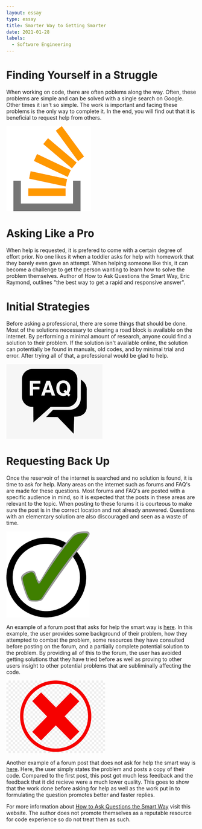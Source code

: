 ```yaml
---
layout: essay
type: essay
title: Smarter Way to Getting Smarter
date: 2021-01-28
labels:
  - Software Engineering
---
```

# Finding Yourself in a Struggle
When working on code, there are often poblems along the way. Often, these problems are simple and can be solved with a single search on Google. Other times it isn't so simple. The work is important and facing these problems is the only way to complete it. In the end, you will find out that it is beneficial to request help from others.

<img class = "ui small right floated rounded image" src = "../images/StackOverflowLogo.png">

# Asking Like a Pro
When help is requested, it is prefered to come with a certain degree of effort prior. No one likes it when a toddler asks for help with homework that they barely even gave an attempt. When helping someone like this, it can become a challenge to get the person wanting to learn how to solve the problem themselves. Author of How to Ask Questions the Smart Way, Eric Raymond, outlines "the best way to get a rapid and responsive answer".

# Initial Strategies
Before asking a professional, there are some things that should be done. Most of the solutions necessary to clearing a road block is available on the internet. By performing a minimal amount of research, anyone could find a solution to their problem. If the solution isn't available online, the solution can potentially be found in manuals, old codes, and by minimal trial and error. After trying all of that, a professional would be glad to help.

<img class = "ui small right floated rounded image" src = "../images/FAQLogo.png">

# Requesting Back Up
Once the reservoir of the internet is searched and no solution is found, it is time to ask for help. Many areas on the internet such as forums and FAQ's are made for these questions. Most forums and FAQ's are posted with a specific audience in mind, so it is expected that the posts in these areas are relevant to the topic. When posting to these forums it is courteous to make sure the post is in the correct location and not already answered. Questions with an elementary solution are also discouraged and seen as a waste of time.

<img class = "ui tiny left floated circular image" src = "../images/CheckMark.png">

An example of a forum post that asks for help the smart way is [here](https://stackoverflow.com/questions/17655206/configure-build-system-to-be-automatically-chosen-based-on-file-extension). In this example, the user provides some background of their problem, how they attempted to combat the problem, some resources they have consulted before posting on the forum, and a partially complete potential solution to the problem. By providing all of this to the forum, the user has avoided getting solutions that they have tried before as well as proving to other users insight to other potential problems that are subliminally affecting the code.

<img class = "ui tiny left floated circular image" src = "../images/RedX.png">

Another example of a forum post that does not ask for help the smart way is [here](https://stackoverflow.com/questions/16961521/facebook-3-0-android-second-login-attempt-returns-session-state-closed). Here, the user simply states the problem and posts a copy of their code. Compared to the first post, this post got much less feedback and the feedback that it did recieve were a much lower quality. This goes to show that the work done before asking for help as well as the work put in to formulating the question promotes better and faster replies.

For more information about [How to Ask Questions the Smart Way](http://www.catb.org/esr/faqs/smart-questions.html#before) visit this website. The author does not promote themselves as a reputable resource for code experience so do not treat them as such.

